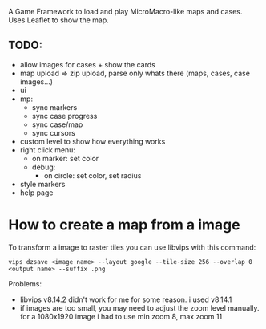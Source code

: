 A Game Framework to load and play MicroMacro-like maps and cases.
Uses Leaflet to show the map.

## TODO:
- allow images for cases + show the cards
- map upload => zip upload, parse only whats there (maps, cases, case images...) 
- ui
- mp:
    - sync markers
    - sync case progress
    - sync case/map
    - sync cursors
- custom level to show how everything works
- right click menu:
    - on marker: set color
    - debug:
        - on circle: set color, set radius
- style markers
- help page

# How to create a map from a image
To transform a image to raster tiles you can use libvips with this command:

`vips dzsave <image name> --layout google --tile-size 256 --overlap 0 <output name> --suffix .png`


Problems:
- libvips v8.14.2 didn't work for me for some reason. i used v8.14.1
- if images are too small, you may need to adjust the zoom level manually. for a 1080x1920 image i had to use min zoom 8, max zoom 11